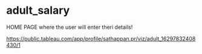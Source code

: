 # adult_salary

HOME PAGE
where the user will enter theri details!



https://public.tableau.com/app/profile/sathappan.pr/viz/adult_16297832408430/1
